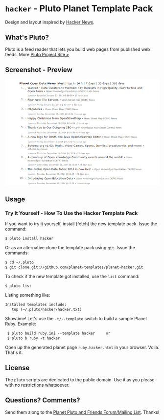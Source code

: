 # `hacker` -  Pluto Planet Template Pack

Design and layout inspired by [Hacker News](http://news.ycombinator.com).


## What's Pluto?

Pluto is a feed reader that lets you build web pages from published
web feeds. More [Pluto Project Site »](http://feedreader.github.io)


## Screenshot - Preview

![](screenshot.png)


## Usage

### Try It Yourself - How To Use the Hacker Template Pack

If you want to try it yourself, install (fetch) the new template pack. Issue the command:

    $ pluto install hacker

Or as an alternative clone the template pack using `git`. Issue the commands:

    $ cd ~/.pluto
    $ git clone git://github.com/planet-templates/planet-hacker.git

To check if the new template got installed, use the `list` command:

    $ pluto list

Listing something like:

    Installed templates include:
       top (~/.pluto/hacker/hacker.txt)

Showtime! Let's use the `-t/--template` switch to build a sample Planet Ruby. Example:

     $ pluto build ruby.ini --template hacker     or
     $ pluto b ruby -t hacker

Open up the generated planet page `ruby.hacker.html` in your browser. Voila. That's it.


## License

The `pluto` scripts are dedicated to the public domain.
Use it as you please with no restrictions whatsoever.

## Questions? Comments?

Send them along to the [Planet Pluto and Friends Forum/Mailing List](http://groups.google.com/group/feedreader).
Thanks!

